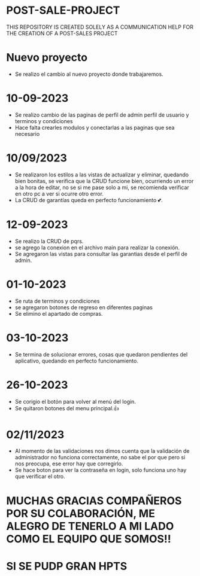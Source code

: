 # POST-SALE-PROJECT
THIS REPOSITORY IS CREATED SOLELY AS A COMMUNICATION HELP FOR THE CREATION OF A POST-SALES PROJECT

# Nuevo proyecto
* Se realizo el cambio al nuevo proyecto donde trabajaremos.

# 10-09-2023
* Se realizo cambio de las paginas de perfil de admin perfil de usuario y terminos y condiciones
* Hace falta crearles modulos y conectarlas a las paginas que sea necesario
# 10/09/2023
* Se realizaron los estilos a las vistas de actualizar y eliminar, quedando bien bonitas, se verifica que la CRUD funcione bien, ocurriendo un error a la hora de editar, no se si me pase solo a mi, se recomienda verificar en otro pc a ver si ocurre otro error.
* La CRUD de garantías queda en perfecto funcionamiento 💕.

# 12-09-2023
* Se realizo la CRUD de pqrs.
* se agrego la conexion en el archivo main para realizar la conexión.
* Se agregaron las vistas para consultar las garantias desde el perfil de admin.

# 01-10-2023
* Se ruta de terminos y condiciones
* se agregaron botones de regreso en diferentes paginas
* Se elimino el apartado de compras.
  
# 03-10-2023
* Se termina de solucionar errores, cosas que quedaron pendientes del aplicativo, quedando en perfecto funcionamiento.

# 26-10-2023
* Se corigio el botón para volver al menú del login.
* Se quitaron botones del menu principal.👍

# 02/11/2023
* Al momento de las validaciones nos dimos cuenta que la validación de administrador no funciona correctamente, no sabe el por que pero si nos preocupa, ese error hay que corregirlo.
* Se hace boton para ver la contraseña en login, solo funciona uno hay que verificar el otro.
  
# MUCHAS GRACIAS COMPAÑEROS POR SU COLABORACIÓN, ME ALEGRO DE TENERLO A MI LADO COMO EL EQUIPO QUE SOMOS!!

# SI SE PUDP GRAN HPTS
